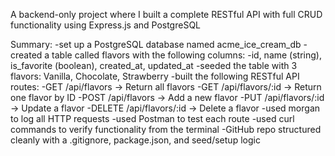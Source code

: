 A backend-only project where I built a complete RESTful API with full CRUD functionality using Express.js and PostgreSQL

Summary:
-set up a PostgreSQL database named acme_ice_cream_db
-created a table called flavors with the following columns:
  -id, name (string), is_favorite (boolean), created_at, updated_at
-seeded the table with 3 flavors: Vanilla, Chocolate, Strawberry
-built the following RESTful API routes:
   -GET /api/flavors → Return all flavors
   -GET /api/flavors/:id → Return one flavor by ID
   -POST /api/flavors → Add a new flavor
   -PUT /api/flavors/:id → Update a flavor
   -DELETE /api/flavors/:id → Delete a flavor
-used morgan to log all HTTP requests
-used Postman to test each route
-used curl commands to verify functionality from the terminal
-GitHub repo structured cleanly with a .gitignore, package.json, and seed/setup logic

